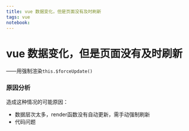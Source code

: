 ```yaml
---
title: vue 数据变化，但是页面没有及时刷新
tags: vue
notebook:
---
```

# vue 数据变化，但是页面没有及时刷新
——用强制渲染`this.$forceUpdate()`
### 原因分析
造成这种情况的可能原因：
- 数据层次太多，render函数没有自动更新，需手动强制刷新
- 代码问题


